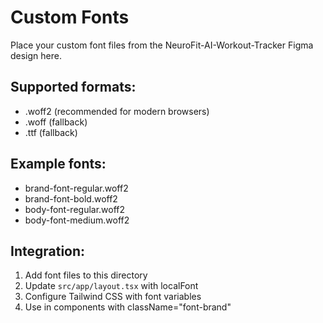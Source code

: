 # Custom Fonts

Place your custom font files from the NeuroFit-AI-Workout-Tracker Figma design here.

## Supported formats:
- .woff2 (recommended for modern browsers)
- .woff (fallback)
- .ttf (fallback)

## Example fonts:
- brand-font-regular.woff2
- brand-font-bold.woff2
- body-font-regular.woff2
- body-font-medium.woff2

## Integration:
1. Add font files to this directory
2. Update `src/app/layout.tsx` with localFont
3. Configure Tailwind CSS with font variables
4. Use in components with className="font-brand"